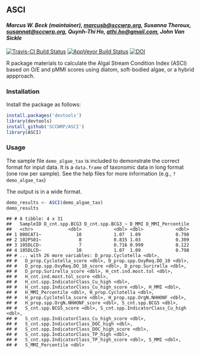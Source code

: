 
## ASCI

#### *Marcus W. Beck (maintainer), <marcusb@sccwrp.org>, Susanna Theroux, <susannat@sccwrp.org>, Quynh-Thi Ho, <qthi.ho@gmail.com>, John Van Sickle*

[![Travis-CI Build
Status](https://travis-ci.org/SCCWRP/ASCI.svg?branch=master)](https://travis-ci.org/SCCWRP/ASCI)
[![AppVeyor Build
Status](https://ci.appveyor.com/api/projects/status/github/SCCWRP/ASCI?branch=master&svg=true)](https://ci.appveyor.com/project/SCCWRP/ASCI)
[![DOI](https://zenodo.org/badge/106055957.svg)](https://zenodo.org/badge/latestdoi/106055957)

R package materials to calculate the Algal Stream Condition Index (ASCI)
based on O/E and pMMI scores using diatom, soft-bodied algae, or a
hybrid appproach.

### Installation

Install the package as follows:

``` r
install.packages('devtools')
library(devtools)
install_github('SCCWRP/ASCI')
library(ASCI)
```

### Usage

The sample file `demo_algae_tax` is included to demonstrate the correct
format for input data. It is a `data.frame` of taxonomic data in long
format (one row per sample). See the help files for more information
(e.g., `?demo_algae_tax`)

The output is in a wide format.

``` r
demo_results <- ASCI(demo_algae_tax)
demo_results
```

    ## # A tibble: 4 x 31
    ##   SampleID D_cnt.spp.BCG3 D_cnt.spp.BCG3_~ D_MMI D_MMI_Percentile
    ##   <chr>             <dbl>            <dbl> <dbl>            <dbl>
    ## 1 000CAT1~             10            1.07  1.09             0.798
    ## 2 102PS01~              8            0.835 1.03             0.309
    ## 3 105DLCD~              7            0.716 0.999            0.122
    ## 4 105DLCD~             10            1.07  1.09             0.798
    ## # ... with 26 more variables: D_prop.Cyclotella <dbl>,
    ## #   D_prop.Cyclotella_score <dbl>, D_prop.spp.OxyReq.DO_10 <dbl>,
    ## #   D_prop.spp.OxyReq.DO_10_score <dbl>, D_prop.Surirella <dbl>,
    ## #   D_prop.Surirella_score <dbl>, H_cnt.ind.most.tol <dbl>,
    ## #   H_cnt.ind.most.tol_score <dbl>,
    ## #   H_cnt.spp.IndicatorClass_Cu_high <dbl>,
    ## #   H_cnt.spp.IndicatorClass_Cu_high_score <dbl>, H_MMI <dbl>,
    ## #   H_MMI_Percentile <dbl>, H_prop.Cyclotella <dbl>,
    ## #   H_prop.Cyclotella_score <dbl>, H_prop.spp.OrgN.NHHONF <dbl>,
    ## #   H_prop.spp.OrgN.NHHONF_score <dbl>, S_cnt.spp.BCG5 <dbl>,
    ## #   S_cnt.spp.BCG5_score <dbl>, S_cnt.spp.IndicatorClass_Cu_high <dbl>,
    ## #   S_cnt.spp.IndicatorClass_Cu_high_score <dbl>,
    ## #   S_cnt.spp.IndicatorClass_DOC_high <dbl>,
    ## #   S_cnt.spp.IndicatorClass_DOC_high_score <dbl>,
    ## #   S_cnt.spp.IndicatorClass_TP_high <dbl>,
    ## #   S_cnt.spp.IndicatorClass_TP_high_score <dbl>, S_MMI <dbl>,
    ## #   S_MMI_Percentile <dbl>
